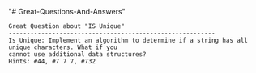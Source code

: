 "# Great-Questions-And-Answers" 
	
	Great Question about "IS Unique"
	---------------------------------------------------------
	Is Unique: Implement an algorithm to determine if a string has all unique characters. What if you
	cannot use additional data structures?
	Hints: #44, #7 7 7, #732 


 